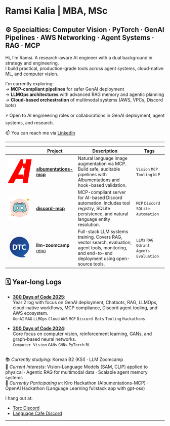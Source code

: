 # Ramsi Kalia | MBA, MSc

## ⚙️ Specialties: Computer Vision · PyTorch · GenAI Pipelines · AWS Networking · Agent Systems · RAG · MCP

Hi, I’m Ramsi. A research-aware AI engineer with a dual background in strategy and engineering.  
I build practical, production-grade tools across agent systems, cloud-native ML, and computer vision.

I'm currently exploring:  
→ **MCP-compliant pipelines** for safer GenAI deployment  
→ **LLMOps architectures** with advanced RAG memory and agentic planning  
→ **Cloud-based orchestration** of multimodal systems (AWS, VPCs, Discord bots)

⚡ Open to AI engineering roles or collaborations in GenAI deployment, agent systems, and research.

📫 You can reach me via [LinkedIn](https://www.linkedin.com/in/ramsikalia/)

---

|                                       | Project                                                                 | Description                                                                                                                                         | Tags                                        |
| ------------------------------------- | ----------------------------------------------------------------------- | --------------------------------------------------------------------------------------------------------------------------------------------------- | ------------------------------------------- |
| ![](./assets/albumentations-icon.png) | [**albumentations-mcp**](https://github.com/Ramsi-K/albumentations-mcp) | Natural language image augmentation via MCP. Build safe, auditable pipelines with Albumentations and hook-based validation.                         | `Vision` `MCP` `Tooling` `NLP`              |
| ![](./assets/icons8-discord-500.png)  | [**discord-mcp**](https://github.com/Ramsi-K/discord-mcp)               | MCP-compliant server for AI-based Discord automation. Includes tool registry, SQLite persistence, and natural language entity resolution.           | `MCP` `Discord` `SQLite` `Automation`       |
| ![](./assets/dtc-logo.png)            | **llm-zoomcamp** [repo](https://github.com/Ramsi-K/llm-zoomcamp)        | Full-stack LLM systems training. Covers RAG, vector search, evaluation, agent tools, monitoring, and end-to-end deployment using open-source tools. | `LLMs` `RAG` `Qdrant` `Agents` `Evaluation` |

## 🗓 Year-long Logs

- [**300 Days of Code 2025**](https://github.com/Ramsi-K/300-days-of-code_2025):  
  Year 2 log with focus on GenAI deployment, Chatbots, RAG, LLMOps, cloud-native workflows, MCP compliance, Discord agent tooling, and AWS ecosystem.  
  `GenAI` `RAG` `LLMOps` `Cloud` `AWS` `MCP` `Discord Bots` `Tooling` `Hackathons`

- [**200 Days of Code 2024**](https://github.com/Ramsi-K/300-days-of-code):  
  Core focus on computer vision, reinforcement learning, GANs, and graph-based neural networks.  
  `Computer Vision` `GANs` `GNNs` `PyTorch` `RL`

##

📚 _Currently studying_: Korean B2 (KSI) · LLM Zoomcamp  
🎯 _Current Interests_: Vision-Language Models (SAM, CLIP) applied to physical · Agentic RAG for multimodal data · Scalable agent memory systems  
🏅 _Currently Participating in_: Kiro Hackathon (Albumentations-MCP) · OpenAI Hackathon (Language Learning fullstack app with gpt-oss)

I hang out at:

- [Torc Discord](https://discord.gg/E3NXKRjErh)
- [Language Cafe Discord](https://discord.gg/kS4N58h8tn)

---
